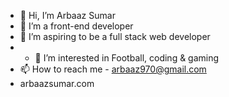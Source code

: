 - 👋 Hi, I’m Arbaaz Sumar
- 🌱 I’m a front-end developer
- 💞️ I’m aspiring to be a full stack web developer
- - 👀 I’m interested in Football, coding & gaming
- 📫 How to reach me - arbaaz970@gmail.com
- arbaazsumar.com

<!---
arbaaz-77/arbaaz-77 is a ✨ special ✨ repository because its `README.md` (this file) appears on your GitHub profile.
You can click the Preview link to take a look at your changes.
--->
